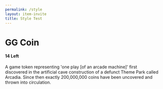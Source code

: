 ```yaml
---
permalink: /style
layout: item-invite
title: Style Test
---
```


# GG Coin

#### 14 Left

A game token representing 'one play [of an arcade machine]' first discovered in the artificial cave construction of a defunct Theme Park called Arcadia. Since then exactly 200,000,000 coins have been uncovered and thrown into circulation.